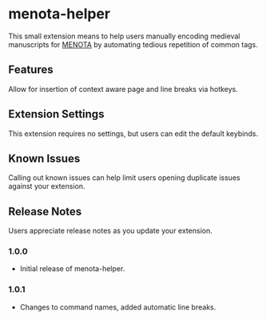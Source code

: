 # menota-helper 

This small extension means to help users manually encoding medieval manuscripts for [MENOTA](https://menota.org) by automating tedious repetition of common tags.

## Features

Allow for insertion of context aware page and line breaks via hotkeys.


## Extension Settings

This extension requires no settings, but users can edit the default keybinds.

## Known Issues

Calling out known issues can help limit users opening duplicate issues against your extension.

## Release Notes

Users appreciate release notes as you update your extension.

### 1.0.0

- Initial release of menota-helper.

### 1.0.1

- Changes to command names, added automatic line breaks.
